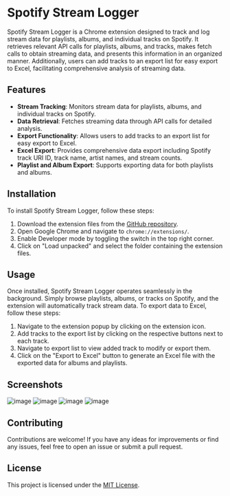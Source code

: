 # Spotify Stream Logger

Spotify Stream Logger is a Chrome extension designed to track and log stream data for playlists, albums, and individual tracks on Spotify. It retrieves relevant API calls for playlists, albums, and tracks, makes fetch calls to obtain streaming data, and presents this information in an organized manner. Additionally, users can add tracks to an export list for easy export to Excel, facilitating comprehensive analysis of streaming data.

## Features

- **Stream Tracking**: Monitors stream data for playlists, albums, and individual tracks on Spotify.
- **Data Retrieval**: Fetches streaming data through API calls for detailed analysis.
- **Export Functionality**: Allows users to add tracks to an export list for easy export to Excel.
- **Excel Export**: Provides comprehensive data export including Spotify track URI ID, track name, artist names, and stream counts.
- **Playlist and Album Export**: Supports exporting data for both playlists and albums.

## Installation

To install Spotify Stream Logger, follow these steps:

1. Download the extension files from the [GitHub repository](https://github.com/rupava/Spotify-Stream-Logger/).
2. Open Google Chrome and navigate to `chrome://extensions/`.
3. Enable Developer mode by toggling the switch in the top right corner.
4. Click on "Load unpacked" and select the folder containing the extension files.

## Usage

Once installed, Spotify Stream Logger operates seamlessly in the background. Simply browse playlists, albums, or tracks on Spotify, and the extension will automatically track stream data. To export data to Excel, follow these steps:

1. Navigate to the extension popup by clicking on the extension icon.
2. Add tracks to the export list by clicking on the respective buttons next to each track.
3. Navigate to export list to view added track to modify or export them.
4. Click on the "Export to Excel" button to generate an Excel file with the exported data for albums and playlists.

## Screenshots

![image](https://github.com/rupava/Spotify-Stream-Logger/assets/61538804/5f0bde22-5019-4119-9534-166d4c2ba2fc)
![image](https://github.com/rupava/Spotify-Stream-Logger/assets/61538804/1843a50b-a8f8-40fd-a397-380701a6f59c)
![image](https://github.com/rupava/Spotify-Stream-Logger/assets/61538804/be3cedda-73e5-47b6-b50c-cf86da626e65)
![image](https://github.com/rupava/Spotify-Stream-Logger/assets/61538804/e30c3465-e727-4984-b459-4d8554f18381)



## Contributing

Contributions are welcome! If you have any ideas for improvements or find any issues, feel free to open an issue or submit a pull request.

## License

This project is licensed under the [MIT License](LICENSE).

